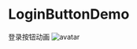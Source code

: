 # LoginButtonDemo
登录按钮动画
![avatar](http://upload-images.jianshu.io/upload_images/6060459-5db5f68cb7b471ae.gif?imageMogr2/auto-orient/strip)

